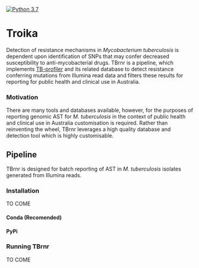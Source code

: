 [![Python 3.7](https://img.shields.io/badge/python-3.7-blue.svg)](https://www.python.org/downloads/release/python-370/)



# Troika

Detection of resistance mechanisms in _Mycobacterium tuberculosis_ is dependent upon identification of SNPs that may confer decreased susceptibility to anti-mycobacterial drugs. TBrnr is a pipeline, which implements [TB-profiler](https://github.com/jodyphelan/TBProfiler) and its related database to detect resistance conferring mutations from Illumina read data and filters these results for reporting for public health and clinical use in Australia.


### Motivation

There are many tools and databases available, however, for the purposes of reporting genomic AST for _M. tuberculosis_ in the context of public health and clinical use in Australia customisation is required. Rather than reinventing the wheel, TBrnr leverages a high quality database and detection tool which is highly customisable.


## Pipeline

TBrnr is designed for batch reporting of AST in _M. tuberculosis_ isolates generated from Illumina reads.

### Installation

TO COME

#### Conda (Recomended)

#### PyPi


### Running TBrnr

TO COME

